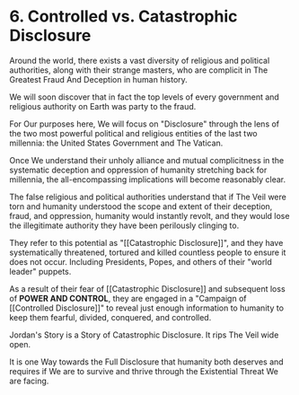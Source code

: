 # 6. Controlled vs. Catastrophic Disclosure

Around the world, there exists a vast diversity of religious and political authorities, along with their strange masters, who are complicit in The Greatest Fraud And Deception in human history. 

We will soon discover that in fact the top levels of every government and religious authority on Earth was party to the fraud. 

For Our purposes here, We will focus on "Disclosure" through the lens of the two most powerful political and religious entities of the last two millennia: the United States Government and The Vatican. 

Once We understand their unholy alliance and mutual complicitness in the systematic deception and oppression of humanity stretching back for millennia, the all-encompassing implications will become reasonably clear. 

The false religious and political authorities understand that if The Veil were torn and humanity understood the scope and extent of their deception, fraud, and oppression, humanity would instantly revolt, and they would lose the illegitimate authority they have been perilously clinging to. 

They refer to this potential as "[[Catastrophic Disclosure]]", and they have systematically threatened, tortured and killed countless people to ensure it does not occur. Including Presidents, Popes, and others of their "world leader" puppets. 

As a result of their fear of [[Catastrophic Disclosure]] and subsequent loss of **POWER AND CONTROL**, they are engaged in a "Campaign of [[Controlled Disclosure]]" to reveal just enough information to humanity to keep them fearful, divided, conquered, and controlled. 

Jordan's Story is a Story of Catastrophic Disclosure. It rips The Veil wide open. 

It is one Way towards the Full Disclosure that humanity both deserves and requires if We are to survive and thrive through the Existential Threat We are facing. 